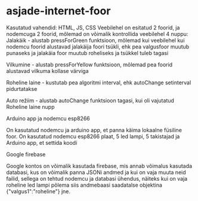 # asjade-internet-foor

Kasutatud vahendid:
HTML, JS, CSS
Veebilehel on esitatud 2 foorid, ja nodemcuga 2 foorid, mõlemad on võimalik kontrollida veebilehel
4 nuppu:
Jalakäik - alustab pressForGreen funktsioon, mõlemad kui veebilehel kui nodemcu foorid alustavad jalakäija foori tsükli, ehk pea valgusfoor muutub punaseks ja jalakäia foor muutub roheliseks ja tsükkel tuleb tagasi

Vilkumine - alustab pressForYellow funktsioon, mõlemad pea foorid alustavad vilkuma kollase värviga

Roheline laine - kustutab pea algoritmi interval, ehk autoChange setinterval pidurtatakse

Auto režiim - alustab autoChange funktsioon tagasi, kui oli vajutatud Roheline laine nupp

Arduino app ja nodemcu esp8266

On kasutatud nodemcu ja arduino app, et panna käima lokaalne füsiline foor. On kasutatud nodemcu esp8266 plaat, 5 led lampi, 5 takistajad ja Arduino app, et settida koodi

Google firebase

Google kontos on võimalik kasutada firebase, mis annab võimalus kasutada databasi, kus on võimalik panna JSONi andmed ja kui on vaja muuta neid failid, sellega on tehtud nodemcu ja databasi ühendus, näiteks kui on vaja roheline led lampi põlema siis andmebaasi saadatalse objektina {"valgus1":"roheline"} jne.
